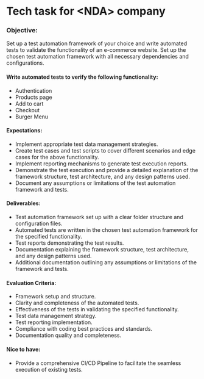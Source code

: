 # Tech task for \<NDA\> company

### Objective:

Set up a test automation framework of your choice and write automated tests to validate the functionality of an e-commerce website. Set up the chosen test automation framework with all necessary dependencies and
configurations.

#### Write automated tests to verify the following functionality:

- Authentication
- Products page
- Add to cart
- Checkout
- Burger Menu

#### Expectations:

- Implement appropriate test data management strategies.
- Create test cases and test scripts to cover different scenarios and edge cases for the above functionality.
- Implement reporting mechanisms to generate test execution reports.
- Demonstrate the test execution and provide a detailed explanation of the framework structure, test architecture, and any design patterns used.
- Document any assumptions or limitations of the test automation framework and tests.

#### Deliverables:

- Test automation framework set up with a clear folder structure and configuration files.
- Automated tests are written in the chosen test automation framework for the specified functionality.
- Test reports demonstrating the test results.
- Documentation explaining the framework structure, test architecture, and any design patterns used.
- Additional documentation outlining any assumptions or limitations of the framework and tests.

#### Evaluation Criteria:

- Framework setup and structure.
- Clarity and completeness of the automated tests.
- Effectiveness of the tests in validating the specified functionality.
- Test data management strategy.
- Test reporting implementation.
- Compliance with coding best practices and standards.
- Documentation quality and completeness.

#### Nice to have:

- Provide a comprehensive CI/CD Pipeline to facilitate the seamless execution of existing tests.
